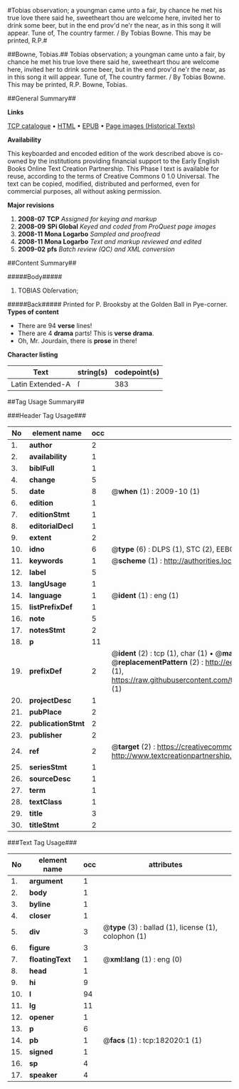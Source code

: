 #Tobias observation; a youngman came unto a fair, by chance he met his true love there said he, sweetheart thou are welcome here, invited her to drink some beer, but in the end prov'd ne'r the near, as in this song it will appear. Tune of, The country farmer. / By Tobias Bowne. This may be printed, R.P.#

##Bowne, Tobias.##
Tobias observation; a youngman came unto a fair, by chance he met his true love there said he, sweetheart thou are welcome here, invited her to drink some beer, but in the end prov'd ne'r the near, as in this song it will appear. Tune of, The country farmer. / By Tobias Bowne. This may be printed, R.P.
Bowne, Tobias.

##General Summary##

**Links**

[TCP catalogue](http://www.ota.ox.ac.uk/tcp/)  • 
[HTML](http://tei.it.ox.ac.uk/tcp/Texts-HTML/free/B01/B01742.html)  • 
[EPUB](http://tei.it.ox.ac.uk/tcp/Texts-EPUB/free/B01/B01742.epub) • 
[Page images (Historical Texts)](https://data.historicaltexts.jisc.ac.uk/view?pubId=eebo-99887309e&pageId=eebo-99887309e-182020-1)

**Availability**

This keyboarded and encoded edition of the
	       work described above is co-owned by the institutions
	       providing financial support to the Early English Books
	       Online Text Creation Partnership. This Phase I text is
	       available for reuse, according to the terms of Creative
	       Commons 0 1.0 Universal. The text can be copied,
	       modified, distributed and performed, even for
	       commercial purposes, all without asking permission.

**Major revisions**

1. __2008-07__ __TCP__ *Assigned for keying and markup*
1. __2008-09__ __SPi Global__ *Keyed and coded from ProQuest page images*
1. __2008-11__ __Mona Logarbo__ *Sampled and proofread*
1. __2008-11__ __Mona Logarbo__ *Text and markup reviewed and edited*
1. __2009-02__ __pfs__ *Batch review (QC) and XML conversion*

##Content Summary##

#####Body#####

1. TOBIAS Obſervation;

#####Back#####
Printed for P. Brooksby at the Golden Ball in Pye-corner.
**Types of content**

  * There are 94 **verse** lines!
  * There are 4 **drama** parts! This is **verse drama**.
  * Oh, Mr. Jourdain, there is **prose** in there!

**Character listing**


|Text|string(s)|codepoint(s)|
|---|---|---|
|Latin Extended-A|ſ|383|

##Tag Usage Summary##

###Header Tag Usage###

|No|element name|occ|attributes|
|---|---|---|---|
|1.|__author__|2||
|2.|__availability__|1||
|3.|__biblFull__|1||
|4.|__change__|5||
|5.|__date__|8| @__when__ (1) : 2009-10 (1)|
|6.|__edition__|1||
|7.|__editionStmt__|1||
|8.|__editorialDecl__|1||
|9.|__extent__|2||
|10.|__idno__|6| @__type__ (6) : DLPS (1), STC (2), EEBO-CITATION (1), PROQUEST (1), VID (1)|
|11.|__keywords__|1| @__scheme__ (1) : http://authorities.loc.gov/ (1)|
|12.|__label__|5||
|13.|__langUsage__|1||
|14.|__language__|1| @__ident__ (1) : eng (1)|
|15.|__listPrefixDef__|1||
|16.|__note__|5||
|17.|__notesStmt__|2||
|18.|__p__|11||
|19.|__prefixDef__|2| @__ident__ (2) : tcp (1), char (1)  •  @__matchPattern__ (2) : ([0-9\-]+):([0-9IVX]+) (1), (.+) (1)  •  @__replacementPattern__ (2) : http://eebo.chadwyck.com/downloadtiff?vid=$1&page=$2 (1), https://raw.githubusercontent.com/textcreationpartnership/Texts/master/tcpchars.xml#$1 (1)|
|20.|__projectDesc__|1||
|21.|__pubPlace__|2||
|22.|__publicationStmt__|2||
|23.|__publisher__|2||
|24.|__ref__|2| @__target__ (2) : https://creativecommons.org/publicdomain/zero/1.0/ (1), http://www.textcreationpartnership.org/docs/. (1)|
|25.|__seriesStmt__|1||
|26.|__sourceDesc__|1||
|27.|__term__|1||
|28.|__textClass__|1||
|29.|__title__|3||
|30.|__titleStmt__|2||


###Text Tag Usage###

|No|element name|occ|attributes|
|---|---|---|---|
|1.|__argument__|1||
|2.|__body__|1||
|3.|__byline__|1||
|4.|__closer__|1||
|5.|__div__|3| @__type__ (3) : ballad (1), license (1), colophon (1)|
|6.|__figure__|3||
|7.|__floatingText__|1| @__xml:lang__ (1) : eng (0)|
|8.|__head__|1||
|9.|__hi__|9||
|10.|__l__|94||
|11.|__lg__|11||
|12.|__opener__|1||
|13.|__p__|6||
|14.|__pb__|1| @__facs__ (1) : tcp:182020:1 (1)|
|15.|__signed__|1||
|16.|__sp__|4||
|17.|__speaker__|4||
